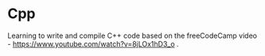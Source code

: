 # Cpp

Learning to write and compile C++ code based on the freeCodeCamp video - https://www.youtube.com/watch?v=8jLOx1hD3_o .
